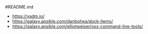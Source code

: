 #README.md 
- https://yadm.io/
- https://galaxy.ansible.com/danbohea/dock-items/
- https://galaxy.ansible.com/elliotweiser/osx-command-line-tools/
